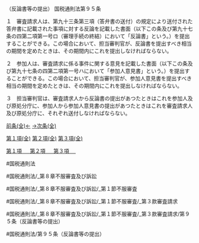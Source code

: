 （反論書等の提出）
国税通則法第９５条

１　審査請求人は、第九十三条第三項（答弁書の送付）の規定により送付された答弁書に記載された事項に対する反論を記載した書面（以下この条及び第九十七条の四第二項第一号ロ（審理手続の終結）において「反論書」という。）を提出することができる。この場合において、担当審判官が、反論書を提出すべき相当の期間を定めたときは、その期間内にこれを提出しなければならない。

２　参加人は、審査請求に係る事件に関する意見を記載した書面（以下この条及び第九十七条の四第二項第一号ハにおいて「参加人意見書」という。）を提出することができる。この場合において、担当審判官が、参加人意見書を提出すべき相当の期間を定めたときは、その期間内にこれを提出しなければならない。

３　担当審判官は、審査請求人から反論書の提出があつたときはこれを参加人及び原処分庁に、参加人から参加人意見書の提出があつたときはこれを審査請求人及び原処分庁に、それぞれ送付しなければならない。

[前条(全)←](国税通則法＿＿＿＿＿第９４条_.md)    [→次条(全)](国税通則法＿＿＿＿＿第９５条の２_.md)

[第１項(全)](国税通則法＿＿＿＿＿第９５条第１項_.md)  [第２項(全)](国税通則法＿＿＿＿＿第９５条第２項_.md)  [第３項(全)](国税通則法＿＿＿＿＿第９５条第３項_.md)  

[第１項 　 ](国税通則法＿＿＿＿＿第９５条第１項.md)  [第２項 　 ](国税通則法＿＿＿＿＿第９５条第２項.md)  [第３項 　 ](国税通則法＿＿＿＿＿第９５条第３項.md)  

#国税通則法

#国税通則法/_第８章不服審査及び訴訟

#国税通則法/_第８章不服審査及び訴訟/_第１節不服審査

#国税通則法/_第８章不服審査及び訴訟/_第１節不服審査/_第３款審査請求

#国税通則法/_第８章不服審査及び訴訟/_第１節不服審査/_第３款審査請求/第９５条（反論書等の提出）

#国税通則法/第９５条（反論書等の提出）

